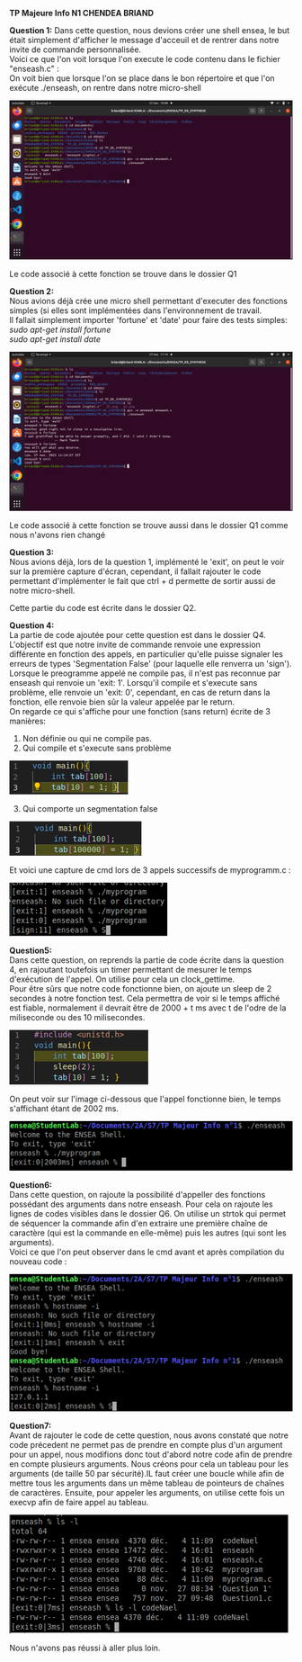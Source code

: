 **TP Majeure Info N1 CHENDEA BRIAND**

__Question 1:__
Dans cette question, nous devions créer une shell ensea, le but était simplement d'afficher le message d'acceuil et de rentrer dans notre invite de commande personnalisée.  
Voici ce que l'on voit lorsque l'on execute le code contenu dans le fichier "enseash.c" :  
On voit bien que lorsque l'on se place dans le bon répertoire et que l'on exécute ./enseash, on rentre dans notre micro-shell  
  
![Q1](screen/Q1.png)  
  
Le code associé à cette fonction se trouve dans le dossier Q1  
  
__Question 2:__  
Nous avions déjà crée une micro shell permettant d'executer des fonctions simples (si elles sont implémentées dans l'environnement de travail.  
Il fallait simplement importer 'fortune' et 'date' pour faire des tests simples:  
*sudo apt-get install fortune*  
*sudo apt-get install date*  

![Q2](screen/Q2.png) 
  
Le code associé à cette fonction se trouve aussi dans le dossier Q1 comme nous n'avons rien changé

__Question 3:__  
Nous avions déjà, lors de la question 1, implémenté le 'exit', on peut le voir sur la première capture d'écran, cependant, il fallait rajouter le code permettant d'implémenter le fait que ctrl + d permette de sortir aussi de notre micro-shell.  

Cette partie du code est écrite dans le dossier Q2.

__Question 4:__  
La partie de code ajoutée pour cette question est dans le dossier Q4. 
L'objectif est que notre invite de commande renvoie une expression différente en fonction des appels, en particulier qu'elle puisse signaler les erreurs de types 'Segmentation False' (pour laquelle elle renverra un 'sign'). Lorsque le preogramme appelé ne compile pas, il n'est pas reconnue par enseash qui renvoie un 'exit: 1'. Lorsqu'il compile et s'execute sans problème, elle renvoie un 'exit: 0', cependant, en cas de return dans la fonction, elle renvoie bien sûr la valeur appelée par le return.  
On regarde ce qui s'affiche pour une fonction (sans return) écrite de 3 manières:  
1) Non définie ou qui ne compile pas.  
2) Qui compile et s'execute sans problème
  
![fun1](Q4/fonctionV1.png)  
  
3) Qui comporte un segmentation false  
  
![fun1](Q4/fonctionV2.png)  
  
Et voici une capture de cmd lors de 3 appels successifs de myprogramm.c :

![Q4](Q4/Q4.png)  

__Question5:__  
Dans cette question, on reprends la partie de code écrite dans la question 4, en rajoutant toutefois un timer permettant de mesurer le temps d'exécution de l'appel. On utilise pour cela un clock_gettime.  
Pour être sûrs que notre code fonctionne bien, on ajoute un sleep de 2 secondes à notre fonction test. Cela permettra de voir si le temps affiché est fiable, normalement il devrait être de 2000 + t ms avec t de l'odre de la miliseconde ou des 10 milisecondes.  

![fun2](Q5/FunQ5.png)  
  
On peut voir sur l'image ci-dessous que l'appel fonctionne bien, le temps s'affichant étant de 2002 ms.  

![Q5](Q5/Q5.png)  
  
__Question6:__  
Dans cette question, on rajoute la possibilité d'appeller des fonctions possédant des arguments dans notre enseash. Pour cela on rajoute les lignes de codes visibles dans le dossier Q6. On utilise un strtok qui permet de séquencer la commande afin d'en extraire une première chaîne de caractère (qui est la commande en elle-même) puis les autres (qui sont les arguments).  
Voici ce que l'on peut observer dans le cmd avant et après compilation du nouveau code :  

![Q6](Q6/Q6.png)  

__Question7:__  
Avant de rajouter le code de cette question, nous avons constaté que notre code précedent ne permet pas de prendre en compte plus d'un argument pour un appel, nous modifions donc tout d'abord notre code afin de prendre en compte plusieurs arguments. Nous créons pour cela un tableau pour les arguments (de taille 50 par sécurité).IL faut créer une boucle while afin de mettre tous les arguments dans un même tableau de pointeurs de chaînes de caractères. Ensuite, pour appeler les arguments, on utilise cette fois un execvp afin de faire appel au tableau.  

![Q7](Q7/Q7.png)  

Nous n'avons pas réussi à aller plus loin.

